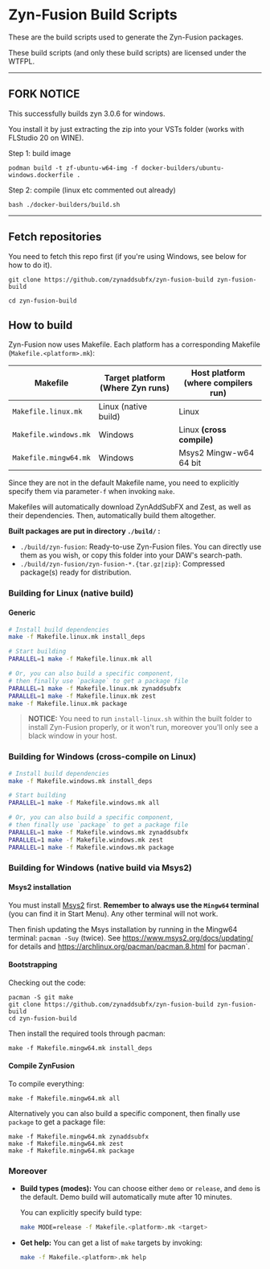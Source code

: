 # Zyn-Fusion Build Scripts

These are the build scripts used to generate the Zyn-Fusion packages.

These build scripts (and only these build scripts) are licensed under the
WTFPL.

---

## FORK NOTICE

This successfully builds zyn 3.0.6 for windows.

You install it by just extracting the zip into your VSTs folder (works with FLStudio 20 on WINE).

Step 1: build image
```shell
podman build -t zf-ubuntu-w64-img -f docker-builders/ubuntu-windows.dockerfile .
```

Step 2: compile (linux etc commented out already)
```shell
bash ./docker-builders/build.sh 
```


---

## Fetch repositories

You need to fetch this repo first (if you're using Windows, see below for how to do it).

```shell
git clone https://github.com/zynaddsubfx/zyn-fusion-build zyn-fusion-build
```
```shell
cd zyn-fusion-build
```

## How to build

Zyn-Fusion now uses Makefile. Each platform has a corresponding Makefile (`Makefile.<platform>.mk`):

| Makefile              | Target platform (Where Zyn runs) | Host platform (where compilers run) |
| --------------------- | -------------------------------- | ----------------------------------- |
| `Makefile.linux.mk`   | Linux (native build)             | Linux                               |
| `Makefile.windows.mk` | Windows                          | Linux **(cross compile)**           |
| `Makefile.mingw64.mk` | Windows                          | Msys2 Mingw-w64 64 bit              |

Since they are not in the default Makefile name, you need to explicitly specify them via parameter`-f` when invoking `make`.

Makefiles will automatically download ZynAddSubFX and Zest, as well as their dependencies. Then, automatically build them altogether.

**Built packages are put in directory `./build/` :**

- `./build/zyn-fusion`: Ready-to-use Zyn-Fusion files. You can directly use them as you wish, or copy this folder into your DAW's search-path.
- `./build/zyn-fusion/zyn-fusion-*.{tar.gz|zip}`:  Compressed package(s) ready for distribution.

### Building for Linux (native build)

#### Generic

```bash
# Install build dependencies
make -f Makefile.linux.mk install_deps

# Start building
PARALLEL=1 make -f Makefile.linux.mk all

# Or, you can also build a specific component,
# then finally use `package` to get a package file
PARALLEL=1 make -f Makefile.linux.mk zynaddsubfx
PARALLEL=1 make -f Makefile.linux.mk zest
make -f Makefile.linux.mk package
```

> **NOTICE:** You need to run `install-linux.sh` within the built folder to install Zyn-Fusion properly, or it won't run, moreover you'll only see a black window in your host.

### Building for Windows (cross-compile on Linux)

```bash
# Install build dependencies
make -f Makefile.windows.mk install_deps

# Start building
PARALLEL=1 make -f Makefile.windows.mk all

# Or, you can also build a specific component,
# then finally use `package` to get a package file
PARALLEL=1 make -f Makefile.windows.mk zynaddsubfx
PARALLEL=1 make -f Makefile.windows.mk zest
PARALLEL=1 make -f Makefile.windows.mk package
```

### Building for Windows (native build via Msys2)

#### Msys2 installation

You must install [Msys2](https://www.msys2.org/) first.
**Remember to always use the `Mingw64` terminal** (you can find it in Start Menu).
Any other terminal will not work.

Then finish updating the Msys installation by running in the
Mingw64 terminal: `pacman -Suy` (twice).
See https://www.msys2.org/docs/updating/ for details and https://archlinux.org/pacman/pacman.8.html for ̀pacman`.

#### Bootstrapping

Checking out the code:

```
pacman -S git make
git clone https://github.com/zynaddsubfx/zyn-fusion-build zyn-fusion-build
cd zyn-fusion-build
```

Then install the required tools through pacman:

```
make -f Makefile.mingw64.mk install_deps
```

#### Compile ZynFusion

To compile everything:

```
make -f Makefile.mingw64.mk all
```

Alternatively you can also build a specific component, then finally use `package` to get a package file:

```
make -f Makefile.mingw64.mk zynaddsubfx
make -f Makefile.mingw64.mk zest
make -f Makefile.mingw64.mk package
```

### Moreover

- **Build types (modes):** You can choose either `demo` or `release`, and `demo` is the default. Demo build will automatically mute after 10 minutes.

  You can explicitly specify build type:
  
  ```bash
  make MODE=release -f Makefile.<platform>.mk <target>
  ```
  
- **Get help:** You can get a list of `make` targets by invoking:

  ```bash
  make -f Makefile.<platform>.mk help
  ```
